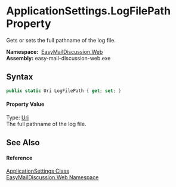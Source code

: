 ApplicationSettings.LogFilePath Property
========================================
Gets or sets the full pathname of the log file.

  **Namespace:**  [EasyMailDiscussion.Web][1]  
  **Assembly:** easy-mail-discussion-web.exe

Syntax
------

```csharp
public static Uri LogFilePath { get; set; }
```

#### Property Value
Type: [Uri][2]  
 The full pathname of the log file. 

See Also
--------

#### Reference
[ApplicationSettings Class][3]  
[EasyMailDiscussion.Web Namespace][1]  

[1]: ../README.md
[2]: https://docs.microsoft.com/dotnet/api/system.uri
[3]: README.md